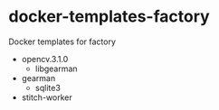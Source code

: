 # docker-templates-factory

Docker templates for factory

- opencv.3.1.0
  - libgearman
- gearman 
  - sqlite3
- stitch-worker
